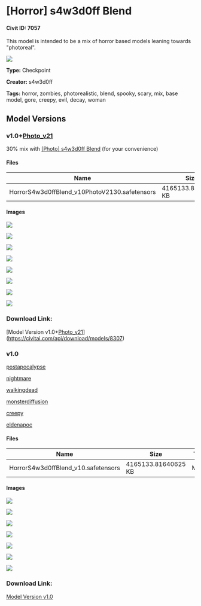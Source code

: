 # [Horror] s4w3d0ff Blend

#### Civit ID: 7057

<p>This model is intended to be a mix of horror based models leaning towards "photoreal".<br /></p><img src="https://imagecache.civitai.com/xG1nkqKTMzGDvpLrqFT7WA/99dd3c9f-2526-4721-7fdf-64a711263500/width=525" />

**Type:** Checkpoint

**Creator:** s4w3d0ff

**Tags:** horror, zombies, photorealistic, blend, spooky, scary, mix, base model, gore, creepy, evil, decay, woman

## Model Versions

### v1.0+[Photo_v21](30%)

<p>30% mix with <a target="_blank" rel="ugc" href="https://civitai.com/models/5083/photo-s4w3d0ff-blend">[Photo] s4w3d0ff Blend</a> (for your convenience)</p>

#### Files

| Name | Size | Type | Format | Download Url | AutoV1 | AutoV2 | SHA256 | CRC32 | BLAKE3 |
| --- | --- | --- | --- | --- | --- | --- | --- | --- | --- |
| HorrorS4w3d0ffBlend_v10PhotoV2130.safetensors | 4165133.81640625 KB | Model | SafeTensor | https://civitai.com/api/download/models/8307 | 6FE1AD53 | 562CB7ADF8 | 562CB7ADF88DB6599F046CB93F6C455E2CF7890FF684D24094B24FE166269C54 | 0D922E93 | EDC0F5D24555613C8AE3825372A916C4FF2479F0225D210CD497583CED342120 |

#### Images

<p><img src="https://image.civitai.com/xG1nkqKTMzGDvpLrqFT7WA/d2e77c00-01aa-411a-d7fe-b62f00530400/width=450/78672.jpeg" /></p>

<p><img src="https://image.civitai.com/xG1nkqKTMzGDvpLrqFT7WA/91b6dba3-f6de-4ed8-48f1-81ff4c2f1100/width=450/78673.jpeg" /></p>

<p><img src="https://image.civitai.com/xG1nkqKTMzGDvpLrqFT7WA/70624740-adb8-49d6-ea0f-e257459a8000/width=450/78671.jpeg" /></p>

<p><img src="https://image.civitai.com/xG1nkqKTMzGDvpLrqFT7WA/015a8d69-a221-41df-6633-ffa89807a100/width=450/78670.jpeg" /></p>

<p><img src="https://image.civitai.com/xG1nkqKTMzGDvpLrqFT7WA/a2f308eb-a006-49b8-f974-b6df4bda7d00/width=450/78669.jpeg" /></p>

<p><img src="https://image.civitai.com/xG1nkqKTMzGDvpLrqFT7WA/dafe682c-0a28-4dea-b187-a5b1cf4a2100/width=450/78668.jpeg" /></p>

<p><img src="https://image.civitai.com/xG1nkqKTMzGDvpLrqFT7WA/ccb1eb2a-9bac-4078-fefc-bd70d068a100/width=450/78667.jpeg" /></p>

<p><img src="https://image.civitai.com/xG1nkqKTMzGDvpLrqFT7WA/1fc02ee7-3409-4f02-984a-1f39b7b34400/width=450/78666.jpeg" /></p>

### Download Link:

[Model Version v1.0+[Photo_v21](30%)](https://civitai.com/api/download/models/8307)

### v1.0

<p><a rel="ugc" href="https://civitai.com/models/1136/postapocalypse">postapocalypse</a></p><p><a rel="ugc" href="https://civitai.com/models/5016/nightmare-diffusion-v1">nightmare</a></p><p><a rel="ugc" href="https://civitai.com/models/48/the-walking-dead-zombies">walkingdead</a></p><p><a rel="ugc" href="https://civitai.com/models/5267/monster-diffusion">monsterdiffusion</a></p><p><a rel="ugc" href="https://civitai.com/models/3892/creepy-diffusion">creepy</a></p><p><a rel="ugc" href="https://civitai.com/models/1654/realeldenapocalypseanalogsexknoll4candypuresimpfeet">eldenapoc</a></p>

#### Files

| Name | Size | Type | Format | Download Url | AutoV1 | AutoV2 | SHA256 | CRC32 | BLAKE3 |
| --- | --- | --- | --- | --- | --- | --- | --- | --- | --- |
| HorrorS4w3d0ffBlend_v10.safetensors | 4165133.81640625 KB | Model | SafeTensor | https://civitai.com/api/download/models/8294 | 066699E7 | 30BE4D8084 | 30BE4D808430B5B243D46E5127EB2BCF8EA434CBC886E424F1B08817BD67EB70 | 83438D83 | CF48681BE69E0B18560F25311870ED087D3598C558B52AB3C6AB702DC2CA523C |

#### Images

<p><img src="https://image.civitai.com/xG1nkqKTMzGDvpLrqFT7WA/6f8f907c-6b18-471f-b9c6-5bc27b323200/width=450/78494.jpeg" /></p>

<p><img src="https://image.civitai.com/xG1nkqKTMzGDvpLrqFT7WA/043e2f5c-82e7-4763-60fd-daf2e5b47300/width=450/78500.jpeg" /></p>

<p><img src="https://image.civitai.com/xG1nkqKTMzGDvpLrqFT7WA/4bf29765-0f06-4049-5b05-a3cf39092100/width=450/78499.jpeg" /></p>

<p><img src="https://image.civitai.com/xG1nkqKTMzGDvpLrqFT7WA/ed53763f-bec9-40d5-531a-b0116a65df00/width=450/78498.jpeg" /></p>

<p><img src="https://image.civitai.com/xG1nkqKTMzGDvpLrqFT7WA/eec43849-dd1d-41d8-f1a8-5b563f80f200/width=450/78497.jpeg" /></p>

<p><img src="https://image.civitai.com/xG1nkqKTMzGDvpLrqFT7WA/d846e047-e7fb-447a-2f41-5a1bb4730e00/width=450/78496.jpeg" /></p>

<p><img src="https://image.civitai.com/xG1nkqKTMzGDvpLrqFT7WA/aadd5299-db6d-4abb-5009-7d75b4e32c00/width=450/78495.jpeg" /></p>

### Download Link:

[Model Version v1.0](https://civitai.com/api/download/models/8294)

